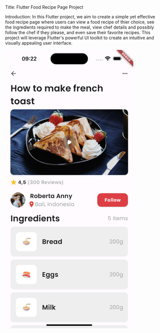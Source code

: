 Title: Flutter Food Recipe Page Project

Introduction:
In this Flutter project, we aim to create a simple yet effective food recipe page where users can view a food recipe of thier choice, see the ingredients required to make the meal, view chef details and possibly follow the chef if they please, and even save their favorite recipes. This project will leverage Flutter's powerful UI toolkit to create an intuitive and visually appealing user interface.

<img width="415" alt="FoodRecipe" src="./project-screenshot.png">

